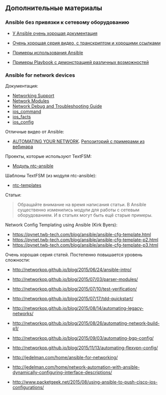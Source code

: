 ## Дополнительные материалы

### Ansible без привязки к сетевому оборудованию

* [У Ansible очень хорошая документация](http://docs.ansible.com/ansible/)

* [Очень хорошая серия видео, с транскриптом и хорошими ссылками](https://sysadmincasts.com/episodes/43-19-minutes-with-ansible-part-1-4)
* [Примеры использования Ansible](https://github.com/ansible/ansible-examples)
* [Примеры Playbook с демонстрацией различных возможностей](https://github.com/ansible/ansible-examples/tree/master/language_features)

### Ansible for network devices

Документация:

* [Networking Support](http://docs.ansible.com/ansible/latest/intro_networking.html)
* [Network Modules](http://docs.ansible.com/ansible/latest/list_of_network_modules.html)
* [Network Debug and Troubleshooting Guide](http://docs.ansible.com/ansible/latest/network_debug_troubleshooting.html)
* [ios_command](http://docs.ansible.com/ansible/latest/ios_command_module.html)
* [ios_facts](http://docs.ansible.com/ansible/latest/ios_facts_module.html)
* [ios_config](http://docs.ansible.com/ansible/latest/ios_config_module.html)


Отличные видео от Ansible:
* [AUTOMATING YOUR NETWORK](https://www.ansible.com/webinars-training/automating-your-network). [Репозиторий с примерами из вебинара](https://github.com/privateip/Ansible-Webinar-Mar2016)

Проекты, которые используют TextFSM:
* [Модуль ntc-ansible](https://github.com/networktocode/ntc-ansible)

Шаблоны TextFSM (из модуля ntc-ansible):
* [ntc-templates](https://github.com/networktocode/ntc-templates/tree/master/templates)


Статьи:

> Обращайте внимание на время написания статьи. В Ansible существенно изменились модули для работы с сетевым оборудованием. И в статьях могут быть ещё старые примеры.

Network Config Templating using Ansible (Kirk Byers):
* https://pynet.twb-tech.com/blog/ansible/ansible-cfg-template.html
* https://pynet.twb-tech.com/blog/ansible/ansible-cfg-template-p2.html
* https://pynet.twb-tech.com/blog/ansible/ansible-cfg-template-p3.html

Очень хорошая серия статей. Постепенно повышается уровень сложности:
* http://networkop.github.io/blog/2015/06/24/ansible-intro/
* http://networkop.github.io/blog/2015/07/03/parser-modules/
* http://networkop.github.io/blog/2015/07/10/test-verification/
* http://networkop.github.io/blog/2015/07/17/tdd-quickstart/
* http://networkop.github.io/blog/2015/08/14/automating-legacy-networks/
* http://networkop.github.io/blog/2015/08/26/automating-network-build-p1/
* http://networkop.github.io/blog/2015/09/03/automating-bgp-config/
* http://networkop.github.io/blog/2015/11/13/automating-flexvpn-config/


* http://jedelman.com/home/ansible-for-networking/
* http://jedelman.com/home/network-automation-with-ansible-dynamically-configuring-interface-descriptions/
* http://www.packetgeek.net/2015/08/using-ansible-to-push-cisco-ios-configurations/


